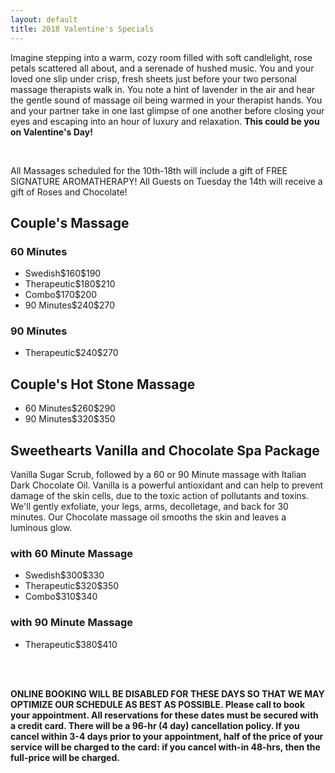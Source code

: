 ```yaml
---
layout: default
title: 2018 Valentine's Specials
---
```


<p>Imagine stepping into a warm, cozy room filled with soft candlelight, rose petals scattered all about, and a serenade of hushed music.  You and your loved one slip under crisp, fresh sheets just before your two personal massage therapists walk in. You note a hint of lavender in the air and hear the gentle sound of massage oil being warmed in your therapist hands. You and your partner take in one last glimpse of one another before closing your eyes and escaping into an hour of luxury and relaxation.  <strong>This could be you on Valentine's Day!</strong></p>

<br>
<p class="center">
All Massages scheduled for the 10th-18th will include a gift of FREE SIGNATURE AROMATHERAPY!  All Guests on Tuesday the 14th will receive a gift of Roses and Chocolate!
</p>



<h2>Couple's Massage</h2>

<h3>60 Minutes</h3>

<ul class="dotted-list">
<li><span>Swedish</span><span>$160</span><span>$190</span></li>
<li><span>Therapeutic</span><span>$180</span><span>$210</span></li>
<li><span>Combo</span><span>$170</span><span>$200</span></li>
<li><span>90 Minutes</span><span>$240</span><span>$270</span></li>
</ul>

<h3>90 Minutes</h3>

<ul class="dotted-list">

<li><span>Therapeutic</span><span>$240</span><span>$270</span></li>

</ul>

<h2>Couple's Hot Stone Massage</h2>
<ul class="dotted-list">
<li><span>60 Minutes</span><span>$260</span><span>$290</span></li> 
<li><span>90 Minutes</span><span>$320</span><span>$350</span></li> 
</ul>

<h2>Sweethearts Vanilla and Chocolate Spa Package</h2>

<p class="center">
Vanilla Sugar Scrub, followed by a 60 or 90 Minute massage with Italian Dark Chocolate Oil. Vanilla is 
a powerful antioxidant and can help to prevent damage of the skin cells, due to the toxic action of pollutants 
and toxins. We'll gently exfoliate, your legs, arms, decolletage, and back for 30 minutes. Our Chocolate massage 
oil smooths the skin and leaves a luminous glow. 
</p>

<h3>with 60 Minute Massage</h3>

<ul class="dotted-list">
<li><span>Swedish</span><span>$300</span><span>$330</span></li> 
<li><span>Therapeutic</span><span>$320</span><span>$350</span></li> 
<li><span>Combo</span><span>$310</span><span>$340</span></li> 
</li> 
</ul>

<h3>with 90 Minute Massage</h3>

<ul class="dotted-list">

<li><span>Therapeutic</span><span>$380</span><span>$410</span></li> 

</ul>

<br><br>


<strong class="red">
ONLINE BOOKING WILL BE DISABLED FOR THESE DAYS SO THAT WE MAY OPTIMIZE OUR SCHEDULE AS BEST AS POSSIBLE.   
Please call to book your appointment.  All reservations for these dates must be secured with a credit card.  
There will be a 96-hr (4 day) cancellation policy.  If you cancel within 3-4 days prior to your appointment, 
half of the price of your service will be charged to the card: if you cancel with-in 48-hrs, then the 
full-price will be charged.
</strong>
</div>
</div>

<br><br>
